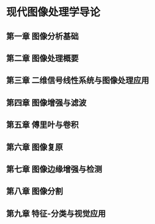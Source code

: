# 现代图像处理学导论
## 第一章 图像分析基础
## 第二章 图像处理概要
## 第三章 二维信号线性系统与图像处理应用
## 第四章 图像增强与滤波
## 第五章 傅里叶与卷积
## 第六章 图像复原
## 第七章 图像边缘增强与检测
## 第八章 图像分割
## 第九章 特征-分类与视觉应用
